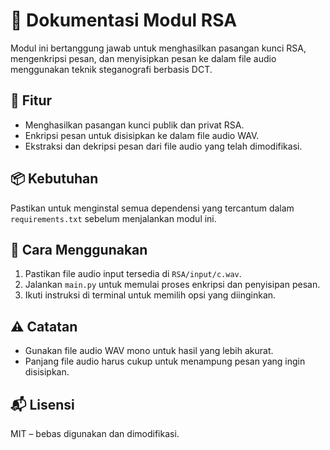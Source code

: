 # 📜 Dokumentasi Modul RSA

Modul ini bertanggung jawab untuk menghasilkan pasangan kunci RSA, mengenkripsi pesan, dan menyisipkan pesan ke dalam file audio menggunakan teknik steganografi berbasis DCT.

## 🔑 Fitur
- Menghasilkan pasangan kunci publik dan privat RSA.
- Enkripsi pesan untuk disisipkan ke dalam file audio WAV.
- Ekstraksi dan dekripsi pesan dari file audio yang telah dimodifikasi.

## 📦 Kebutuhan
Pastikan untuk menginstal semua dependensi yang tercantum dalam `requirements.txt` sebelum menjalankan modul ini.

## 🚀 Cara Menggunakan
1. Pastikan file audio input tersedia di `RSA/input/c.wav`.
2. Jalankan `main.py` untuk memulai proses enkripsi dan penyisipan pesan.
3. Ikuti instruksi di terminal untuk memilih opsi yang diinginkan.

## ⚠️ Catatan
- Gunakan file audio WAV mono untuk hasil yang lebih akurat.
- Panjang file audio harus cukup untuk menampung pesan yang ingin disisipkan.

## 📬 Lisensi
MIT – bebas digunakan dan dimodifikasi.